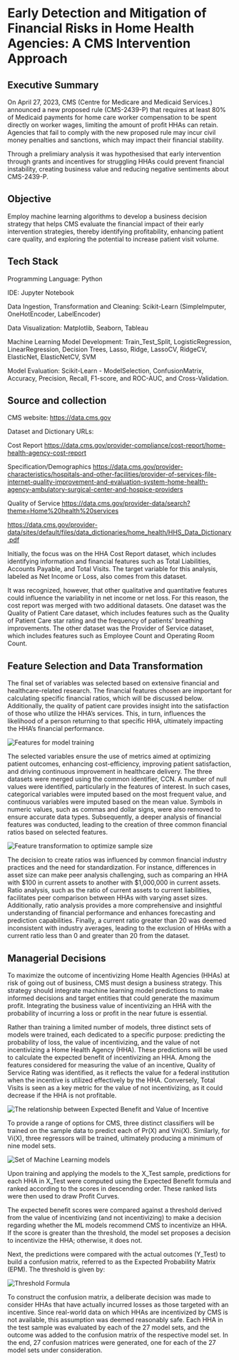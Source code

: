 # Early Detection and Mitigation of Financial Risks in Home Health Agencies: A CMS Intervention Approach

## Executive Summary
On April 27, 2023, CMS (Centre for Medicare and Medicaid Services.) announced a new proposed rule (CMS-2439-P) that requires at least 80% of Medicaid payments for home care worker compensation to be spent directly on worker wages, limiting the amount of profit HHAs can retain. Agencies that fail to comply with the new proposed rule may incur civil money penalties and sanctions, which may impact their financial stability.

Through a prelimiary analysis it was hypothesised that early intervention through grants and incentives for struggling HHAs could prevent financial instability, creating business value and reducing negative sentiments about CMS-2439-P.

## Objective
Employ machine learning algorithms to develop a business decision strategy that helps CMS evaluate the financial impact of their early intervention strategies, thereby identifying profitability, enhancing patient care quality, and exploring the potential to increase patient visit volume.

## Tech Stack
Programming Language: Python

IDE: Jupyter Notebook

Data Ingestion, Transformation and Cleaning: Scikit-Learn (SimpleImputer, OneHotEncoder, LabelEncoder)

Data Visualization: Matplotlib, Seaborn, Tableau

Machine Learning Model Development: Train_Test_Split, LogisticRegression, LinearRegression, Decision Trees, Lasso, Ridge, LassoCV, RidgeCV, ElasticNet, ElasticNetCV, SVM

Model Evaluation: Scikit-Learn - ModelSelection, ConfusionMatrix, Accuracy, Precision, Recall, F1-score, and ROC-AUC, and Cross-Validation.

## Source and collection

CMS website: https://data.cms.gov

Dataset and Dictionary URLs:

Cost Report
https://data.cms.gov/provider-compliance/cost-report/home-health-agency-cost-report

Specification/Demographics
https://data.cms.gov/provider-characteristics/hospitals-and-other-facilities/provider-of-services-file-internet-quality-improvement-and-evaluation-system-home-health-agency-ambulatory-surgical-center-and-hospice-providers

Quality of Service
https://data.cms.gov/provider-data/search?theme=Home%20health%20services

https://data.cms.gov/provider-data/sites/default/files/data_dictionaries/home_health/HHS_Data_Dictionary.pdf

Initially, the focus was on the HHA Cost Report dataset, which includes identifying information and financial features such as Total Liabilities, Accounts Payable, and Total Visits. The target variable for this analysis, labeled as Net Income or Loss, also comes from this dataset.

It was recognized, however, that other qualitative and quantitative features could influence the variability in net income or net loss. For this reason, the cost report was merged with two additional datasets. One dataset was the Quality of Patient Care dataset, which includes features such as the Quality of Patient Care star rating and the frequency of patients’ breathing improvements. The other dataset was the Provider of Service dataset, which includes features such as Employee Count and Operating Room Count.

## Feature Selection and Data Transformation

The final set of variables was selected based on extensive financial and healthcare-related research. The financial features chosen are important for calculating specific financial ratios, which will be discussed below. Additionally, the quality of patient care provides insight into the satisfaction of those who utilize the HHA’s services. This, in turn, influences the likelihood of a person returning to that specific HHA, ultimately impacting the HHA’s financial performance.

![Features for model training](https://github.com/arnab-raychaudhari/ml-driven-risk-mitagation-for-underperforming-HHAs/blob/dc079d353d44ca77df3c8a6a603842c83d47d25a/Features-for-Model-Development.png)

The selected variables ensure the use of metrics aimed at optimizing patient outcomes, enhancing cost-efficiency, improving patient satisfaction, and driving continuous improvement in healthcare delivery. The three datasets were merged using the common identifier, CCN. A number of null values were identified, particularly in the features of interest. In such cases, categorical variables were imputed based on the most frequent value, and continuous variables were imputed based on the mean value. Symbols in numeric values, such as commas and dollar signs, were also removed to ensure accurate data types. Subsequently, a deeper analysis of financial features was conducted, leading to the creation of three common financial ratios based on selected features.

![Feature transformation to optimize sample size](https://github.com/arnab-raychaudhari/ml-driven-risk-mitagation-for-underperforming-HHAs/blob/bda1e118425a8a7b638aca9311f5e0057de80d58/Financial-Calculation.png)

The decision to create ratios was influenced by common financial industry practices and the need for standardization. For instance, differences in asset size can make peer analysis challenging, such as comparing an HHA with $100 in current assets to another with $1,000,000 in current assets. Ratio analysis, such as the ratio of current assets to current liabilities, facilitates peer comparison between HHAs with varying asset sizes. Additionally, ratio analysis provides a more comprehensive and insightful understanding of financial performance and enhances forecasting and prediction capabilities. Finally, a current ratio greater than 20 was deemed inconsistent with industry averages, leading to the exclusion of HHAs with a current ratio less than 0 and greater than 20 from the dataset.

## Managerial Decisions

To maximize the outcome of incentivizing Home Health Agencies (HHAs) at risk of going out of business, CMS must design a business strategy. This strategy should integrate machine learning model predictions to make informed decisions and target entities that could generate the maximum profit. Integrating the business value of incentivizing an HHA with the probability of incurring a loss or profit in the near future is essential.

Rather than training a limited number of models, three distinct sets of models were trained, each dedicated to a specific purpose: predicting the probability of loss, the value of incentivizing, and the value of not incentivizing a Home Health Agency (HHA). These predictions will be used to calculate the expected benefit of incentivizing an HHA. Among the features considered for measuring the value of an incentive, Quality of Service Rating was identified, as it reflects the value for a federal institution when the incentive is utilized effectively by the HHA. Conversely, Total Visits is seen as a key metric for the value of not incentivizing, as it could decrease if the HHA is not profitable.

![The relationship between Expected Benefit and Value of Incentive](https://github.com/arnab-raychaudhari/ml-driven-risk-mitagation-for-underperforming-HHAs/blob/d8cca4dbe2079c4c86f3db5975b5ff65774a361a/Expected-Benefit-and-Incentive-Values.png)

To provide a range of options for CMS, three distinct classifiers will be trained on the sample data to predict each of Pr(X) and Vni(X). Similarly, for Vi(X), three regressors will be trained, ultimately producing a minimum of nine model sets.

![Set of Machine Learning models](https://github.com/arnab-raychaudhari/ml-driven-risk-mitagation-for-underperforming-HHAs/blob/75753f21207da3ddf7e361cfb583b7d7faafd162/ML%20Model%20Set.png)

Upon training and applying the models to the X_Test sample, predictions for each HHA in X_Test were computed using the Expected Benefit formula and ranked according to the scores in descending order. These ranked lists were then used to draw Profit Curves.

The expected benefit scores were compared against a threshold derived from the value of incentivizing (and not incentivizing) to make a decision regarding whether the ML models recommend CMS to incentivize an HHA. If the score is greater than the threshold, the model set proposes a decision to incentivize the HHA; otherwise, it does not.

Next, the predictions were compared with the actual outcomes (Y_Test) to build a confusion matrix, referred to as the Expected Probability Matrix (EPM). The threshold is given by:

![Threshold Formula](https://github.com/arnab-raychaudhari/ml-driven-risk-mitagation-for-underperforming-HHAs/blob/5a2b2a283d8ddb87888edb7914230953a8abd368/Threshold%20Fromula.png)

To construct the confusion matrix, a deliberate decision was made to consider HHAs that have actually incurred losses as those targeted with an incentive. Since real-world data on which HHAs are incentivized by CMS is not available, this assumption was deemed reasonably safe. Each HHA in the test sample was evaluated by each of the 27 model sets, and the outcome was added to the confusion matrix of the respective model set. In the end, 27 confusion matrices were generated, one for each of the 27 model sets under consideration.
